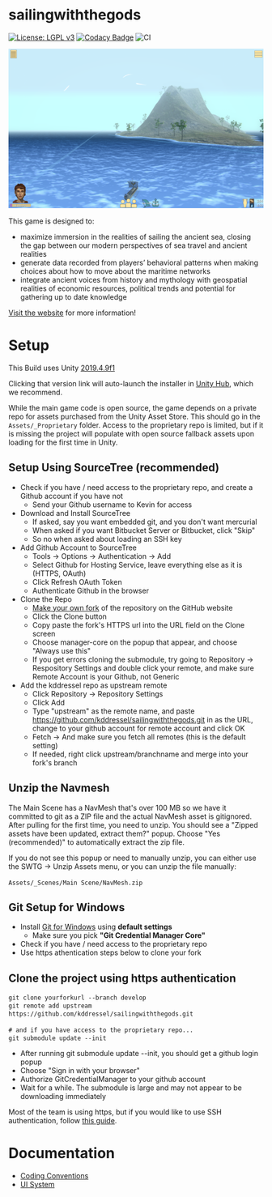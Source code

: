 sailingwiththegods
===================

[![License: LGPL v3](https://img.shields.io/badge/License-LGPL%20v3-blue.svg)](LICENSE) [![Codacy Badge](https://api.codacy.com/project/badge/Grade/ba9a42007847465d8bb80df93ad3dd77)](https://app.codacy.com/manual/kddressel/sailingwiththegods?utm_source=github.com&utm_medium=referral&utm_content=kddressel/sailingwiththegods&utm_campaign=Badge_Grade_Dashboard) ![CI](https://github.com/kddressel/sailingwiththegods/workflows/CI/badge.svg?branch=develop)

![](docs/images/screenshot.png)

This game is designed to:

* maximize immersion in the realities of sailing the ancient sea, closing the gap between our modern perspectives of sea travel and ancient realities
* generate data recorded from players’ behavioral patterns when making choices about how to move about the maritime networks
* integrate ancient voices from history and mythology with geospatial realities of economic resources, political trends and potential for gathering up to date knowledge

[Visit the website](https://scholarblogs.emory.edu/samothraciannetworks) for more information!

# Setup

This Build uses Unity [2019.4.9f1](unityhub://2019.4.9f1/50fe8a171dd9)

Clicking that version link will auto-launch the installer in [Unity Hub](https://unity3d.com/get-unity/download), which we recommend.

While the main game code is open source, the game depends on a private repo for assets purchased from the Unity Asset Store. This should go in the ```Assets/_Proprietary``` folder. Access to the proprietary repo is limited, but if it is missing the project will populate with open source fallback assets upon loading for the first time in Unity.

## Setup Using SourceTree (recommended)
* Check if you have / need access to the proprietary repo, and create a Github account if you have not
  * Send your Github username to Kevin for access
* Download and Install SourceTree
  * If asked, say you want embedded git, and you don't want mercurial
  * When asked if you want Bitbucket Server or Bitbucket, click "Skip"
  * So no when asked about loading an SSH key
* Add Github Account to SourceTree
  * Tools -> Options -> Authentication -> Add
  * Select Github for Hosting Service, leave everything else as it is (HTTPS, OAuth)
  * Click Refresh OAuth Token
  * Authenticate Github in the browser
* Clone the Repo
  * [Make your own fork](https://docs.github.com/en/get-started/quickstart/fork-a-repo) of the repository on the GitHub website
  * Click the Clone button
  * Copy paste the fork's HTTPS url into the URL field on the Clone screen
  * Choose manager-core on the popup that appear, and choose "Always use this"
  * If you get errors cloning the submodule, try going to Repository -> Respository Settings and double click your remote, and make sure Remote Account is your Github, not Generic
* Add the kddressel repo as upstream remote
  * Click Repository -> Repository Settings
  * Click Add
  * Type "upstream" as the remote name, and paste https://github.com/kddressel/sailingwiththegods.git in as the URL, change to your github account for remote account and click OK
  * Fetch -> And make sure you fetch all remotes (this is the default setting)
  * If needed, right click upstream/branchname and merge into your fork's branch

## Unzip the Navmesh

The Main Scene has a NavMesh that's over 100 MB so we have it committed to git as a ZIP file and the actual NavMesh asset is gitignored. After pulling for the first time, you need to unzip. You should see a "Zipped assets have been updated, extract them?" popup. Choose "Yes (recommended)" to automatically extract the zip file.

If you do not see this popup or need to manually unzip, you can either use the SWTG -> Unzip Assets menu, or you can unzip the file manually:

```Assets/_Scenes/Main Scene/NavMesh.zip```

## Git Setup for Windows

* Install [Git for Windows](https://git-scm.com/download/win) using **default settings**
  * Make sure you pick **"Git Credential Manager Core"**
* Check if you have / need access to the proprietary repo
* Use https athentication steps below to clone your fork

## Clone the project using https authentication

```
git clone yourforkurl --branch develop
git remote add upstream https://github.com/kddressel/sailingwiththegods.git

# and if you have access to the proprietary repo...
git submodule update --init
```

* After running git submodule update --init, you should get a github login popup
* Choose "Sign in with your browser"
* Authorize GitCredentialManager to your github account
* Wait for a while. The submodule is large and may not appear to be downloading immediately

Most of the team is using https, but if you would like to use SSH authentication, follow [this guide](docs/ssh-auth.md).


# Documentation

* [Coding Conventions](docs/coding-convention.md)
* [UI System](docs/ui-system.md)
